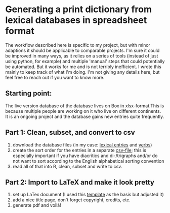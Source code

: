 # Generating a print dictionary from lexical databases in spreadsheet format

The workflow described here is specific to my project, but with minor adaptions it should be applicable to comparable projects. I'm sure it could be improved in many ways, as it relies on a series of tools (instead of just using python, for example) and multiple 'manual' steps that could potentially be automated. But it works for me and is not terribly inefficient. 
I wrote this mainly to keep track of what I'm doing. I'm not giving any details here, but feel free to reach out if you want to know more. 

## Starting point:
The live version database of the database lives on Box in xlsx-format.This is because multiple people are working on it who live on different continents. It is an ongoing project and the database gains new entries quite frequently. 

## Part 1: Clean, subset, and convert to csv

1. download the database files (in my case: [lexical entries](SMD-Base_de_datos_lexica.xlsx) and [verbs](SMD-Base_de_datos_verbal.xlsx))
1. create the sort order for the entries in a separate [csv-file](smd_sortorder.csv); this is especially important if you have diacritics and di-/trigraphs and/or do not want to sort according to the English alphabetical sorting convention
1. read all of that into R, clean, subset and write to csv.

## Part 2: Import to LaTeX and make it look pretty

1. set up LaTex document (I used this [template](https://www.overleaf.com/latex/examples/dictionary-template/pdztbwjxrpmz) as the basis but adjusted it)
1. add a nice title page, don't forget copyright, credits, etc.
1. generate pdf and voilà!
